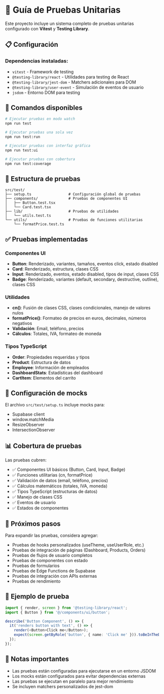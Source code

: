 # 🧪 Guía de Pruebas Unitarias

Este proyecto incluye un sistema completo de pruebas unitarias configurado con **Vitest** y **Testing Library**.

## 📋 Configuración

### Dependencias instaladas:
- `vitest` - Framework de testing
- `@testing-library/react` - Utilidades para testing de React
- `@testing-library/jest-dom` - Matchers adicionales para DOM
- `@testing-library/user-event` - Simulación de eventos de usuario
- `jsdom` - Entorno DOM para testing

## 🚀 Comandos disponibles

```bash
# Ejecutar pruebas en modo watch
npm run test

# Ejecutar pruebas una sola vez
npm run test:run

# Ejecutar pruebas con interfaz gráfica
npm run test:ui

# Ejecutar pruebas con cobertura
npm run test:coverage
```

## 📁 Estructura de pruebas

```
src/test/
├── setup.ts                 # Configuración global de pruebas
├── components/              # Pruebas de componentes UI
│   ├── Button.test.tsx
│   └── Card.test.tsx
├── lib/                     # Pruebas de utilidades
│   └── utils.test.ts
└── utils/                   # Pruebas de funciones utilitarias
    └── formatPrice.test.ts
```

## ✅ Pruebas implementadas

### Componentes UI
- **Button**: Renderizado, variantes, tamaños, eventos click, estado disabled
- **Card**: Renderizado, estructura, clases CSS
- **Input**: Renderizado, eventos, estado disabled, tipos de input, clases CSS
- **Badge**: Renderizado, variantes (default, secondary, destructive, outline), clases CSS

### Utilidades
- **cn()**: Fusión de clases CSS, clases condicionales, manejo de valores nulos
- **formatPrice()**: Formateo de precios en euros, decimales, números negativos
- **Validación**: Email, teléfono, precios
- **Cálculos**: Totales, IVA, formateo de moneda

### Tipos TypeScript
- **Order**: Propiedades requeridas y tipos
- **Product**: Estructura de datos
- **Employee**: Información de empleados
- **DashboardStats**: Estadísticas del dashboard
- **CartItem**: Elementos del carrito

## 🔧 Configuración de mocks

El archivo `src/test/setup.ts` incluye mocks para:
- Supabase client
- window.matchMedia
- ResizeObserver
- IntersectionObserver

## 📊 Cobertura de pruebas

Las pruebas cubren:
- ✅ Componentes UI básicos (Button, Card, Input, Badge)
- ✅ Funciones utilitarias (cn, formatPrice)
- ✅ Validación de datos (email, teléfono, precios)
- ✅ Cálculos matemáticos (totales, IVA, moneda)
- ✅ Tipos TypeScript (estructuras de datos)
- ✅ Manejo de clases CSS
- ✅ Eventos de usuario
- ✅ Estados de componentes

## 🎯 Próximos pasos

Para expandir las pruebas, considera agregar:
- Pruebas de hooks personalizados (useTheme, useUserRole, etc.)
- Pruebas de integración de páginas (Dashboard, Products, Orders)
- Pruebas de flujos de usuario completos
- Pruebas de componentes con estado
- Pruebas de formularios
- Pruebas de Edge Functions de Supabase
- Pruebas de integración con APIs externas
- Pruebas de rendimiento

## 📝 Ejemplo de prueba

```typescript
import { render, screen } from '@testing-library/react';
import { Button } from '@/components/ui/button';

describe('Button Component', () => {
  it('renders button with text', () => {
    render(<Button>Click me</Button>);
    expect(screen.getByRole('button', { name: 'Click me' })).toBeInTheDocument();
  });
});
```

## 🚨 Notas importantes

- Las pruebas están configuradas para ejecutarse en un entorno JSDOM
- Los mocks están configurados para evitar dependencias externas
- Las pruebas se ejecutan en paralelo para mejor rendimiento
- Se incluyen matchers personalizados de jest-dom
